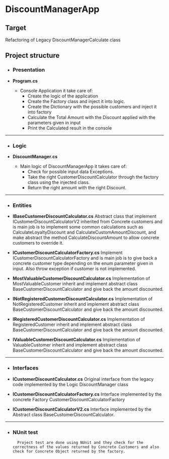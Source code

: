 # DiscountManagerApp

## Target

Refactoring of Legacy DiscountManagerCalculate class

## Project structure

- ### Presentation

- **Program.cs**

	- 	 Console Application it take care of:
			- 	 Create the logic of the application
			- 	Create the Factory class and inject it into logic.
			- 	Create the Dictionary with the possible customers and inject it into factory
			- 	Calculate the Total Amount with the Discount applied with the parameters given in input
			- 	Print the Calculated result in the console

------------


- ### Logic

- **DiscountManager.cs**
	- 	 Main logic of DiscountManagerApp it takes care of:
			- 	Check for possible input data Exceptions.
			- 	Take the right CustomerDiscountCalculator through the  factory class using the injected class.
			- 	Return the right amount with the right Discount.


------------


- ### Entities

- **IBaseCustomerDiscountCalculator.cs**
		Abstract class that implement ICustomerDiscountCalculatorV2 inherited from Concrete customers and is main job is to implement some common calculations such as CalculateLoyaltyDiscount and CalculateCustomAmountDiscount, and make abstract the method CalculateDiscountAmount to allow concrete customers to override it.
- **ICustomerDiscountCalculatorFactory.cs**
		Implement ICustomerDiscountCalculatorFactory and is main job is to give back a concrete customer type depending on the enum parameter given in input. Also throw exception if customer is not implemented.

- **MostValuableCustomerDiscountCalculator.cs**
		Implementation of MostValuableCustomer inherit and implement abstract class BaseCustomerDiscountCalculator and give back the amount discounted.
		
- **INotRegisteredCustomerDiscountCalculator.cs**
		Implementation of NotRegisteredCustomer inherit and implement abstract class BaseCustomerDiscountCalculator and give back the amount discounted.

- **IRegisteredCustomerDiscountCalculator.cs**
		Implementation of RegisteredCustomer inherit and implement abstract class BaseCustomerDiscountCalculator and give back the amount discounted.

- **IValuableCustomerDiscountCalculator.cs**
		Implementation of ValuableCustomer inherit and implement abstract class BaseCustomerDiscountCalculator and give back the amount discounted.

------------


- ### Interfaces
	
- **ICustomerDiscountCalculator.cs**
		Original interface from the legacy code implemented by the Logic DiscountManager class
- **ICustomerDiscountCalculatorFactory.cs**
		Interface implemented by the concrete Factory CustomerDiscountCalculatorFactory
		
-  **ICustomerDiscountCalculatorV2.cs**
		Interface implemented by the Abstract class BaseCustomerDiscountCalculator.

------------


- ### NUnit test
		Project test are done using NUnit and they check for the correctness of the values returned by Concrete Customers and also check for Concrete Object returned by the factory. 